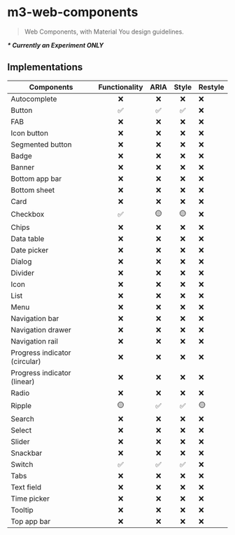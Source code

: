 # m3-web-components

> Web Components, with Material You design guidelines.

**_\* Currently an Experiment ONLY_**

## Implementations

| Components                    | Functionality | ARIA | Style | Restyle |
| ----------------------------- | :-----------: | :--: | :---: | ------- |
| Autocomplete                  | ❌            | ❌   | ❌    | ❌      |
| Button                        | ✅            | ✅   | ✅    | ❌      |
| FAB                           | ❌            | ❌   | ❌    | ❌      |
| Icon button                   | ❌            | ❌   | ❌    | ❌      |
| Segmented button              | ❌            | ❌   | ❌    | ❌      |
| Badge                         | ❌            | ❌   | ❌    | ❌      |
| Banner                        | ❌            | ❌   | ❌    | ❌      |
| Bottom app bar                | ❌            | ❌   | ❌    | ❌      |
| Bottom sheet                  | ❌            | ❌   | ❌    | ❌      |
| Card                          | ❌            | ❌   | ❌    | ❌      |
| Checkbox                      | ✅            | 🟡   | 🟡    | ❌      |
| Chips                         | ❌            | ❌   | ❌    | ❌      |
| Data table                    | ❌            | ❌   | ❌    | ❌      |
| Date picker                   | ❌            | ❌   | ❌    | ❌      |
| Dialog                        | ❌            | ❌   | ❌    | ❌      |
| Divider                       | ❌            | ❌   | ❌    | ❌      |
| Icon                          | ❌            | ❌   | ❌    | ❌      |
| List                          | ❌            | ❌   | ❌    | ❌      |
| Menu                          | ❌            | ❌   | ❌    | ❌      |
| Navigation bar                | ❌            | ❌   | ❌    | ❌      |
| Navigation drawer             | ❌            | ❌   | ❌    | ❌      |
| Navigation rail               | ❌            | ❌   | ❌    | ❌      |
| Progress indicator (circular) | ❌            | ❌   | ❌    | ❌      |
| Progress indicator (linear)   | ❌            | ❌   | ❌    | ❌      |
| Radio                         | ❌            | ❌   | ❌    | ❌      |
| Ripple                        | 🟡            | ✅   | ✅    | 🟡      |
| Search                        | ❌            | ❌   | ❌    | ❌      |
| Select                        | ❌            | ❌   | ❌    | ❌      |
| Slider                        | ❌            | ❌   | ❌    | ❌      |
| Snackbar                      | ❌            | ❌   | ❌    | ❌      |
| Switch                        | ✅            | ✅   | ✅    | ❌      |
| Tabs                          | ❌            | ❌   | ❌    | ❌      |
| Text field                    | ❌            | ❌   | ❌    | ❌      |
| Time picker                   | ❌            | ❌   | ❌    | ❌      |
| Tooltip                       | ❌            | ❌   | ❌    | ❌      |
| Top app bar                   | ❌            | ❌   | ❌    | ❌      |
